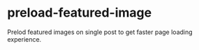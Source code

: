 # preload-featured-image
Prelod featured images on single post to get faster page loading experience.
